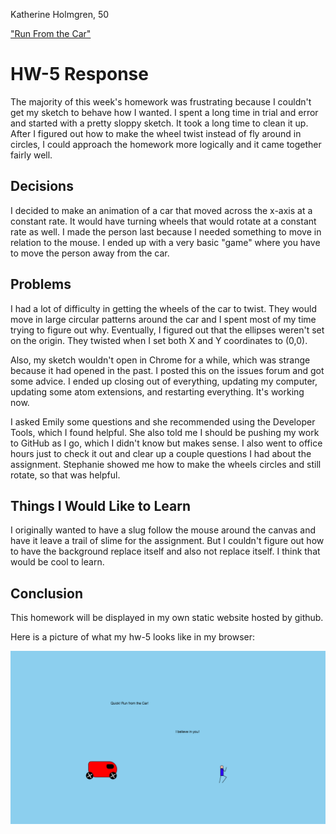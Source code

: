 Katherine Holmgren, 50

["Run From the Car"](https://katholmgren.github.io/120-work/hw-5/)

# HW-5 Response

The majority of this week's homework was frustrating because I couldn't get my sketch to behave how I wanted. I spent a long time in trial and error and started with a pretty sloppy sketch. It took a long time to clean it up. After I figured out how to make the wheel twist instead of fly around in circles, I could approach the homework more logically and it came together fairly well.

## Decisions

I decided to make an animation of a car that moved across the x-axis at a constant rate. It would have turning wheels that would rotate at a constant rate as well. I made the person last because I needed something to move in relation to the mouse. I ended up with a very basic "game" where you have to move the person away from the car.

## Problems

I had a lot of difficulty in getting the wheels of the car to twist. They would move in large circular patterns around the car and I spent most of my time trying to figure out why. Eventually, I figured out that the ellipses weren't set on the origin. They twisted when I set both X and Y coordinates to (0,0).

Also, my sketch wouldn't open in Chrome for a while, which was strange because it had opened in the past. I posted this on the issues forum and got some advice. I ended up closing out of everything, updating my computer, updating some atom extensions, and restarting everything. It's working now.

I asked Emily some questions and she recommended using the Developer Tools, which I found helpful. She also told me I should be pushing my work to GitHub as I go, which I didn't know but makes sense. I also went to office hours just to check it out and clear up a couple questions I had about the assignment. Stephanie showed me how to make the wheels circles and still rotate, so that was helpful.

## Things I Would Like to Learn

I originally wanted to have a slug follow the mouse around the canvas and have it leave a trail of slime for the assignment. But I couldn't figure out how to have the background replace itself and also not replace itself. I think that would be cool to learn.

## Conclusion

This homework will be displayed in my own static website hosted by github.

Here is a picture of what my hw-5 looks like in my browser:

![hw-5 in browser](hw-5_image.png)

